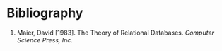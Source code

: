# Bibliography

1. Maier, David [1983]. The Theory of Relational Databases. *Computer Science Press, Inc.*